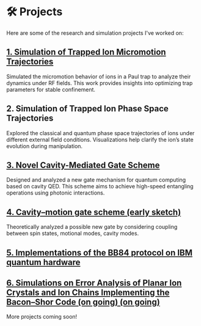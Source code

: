 # 🛠️ Projects 

Here are some of the research and simulation projects I've worked on: 


## [1. Simulation of Trapped Ion Micromotion Trajectories](/projects/micromotion/)

Simulated the micromotion behavior of ions in a Paul trap to analyze their dynamics under RF fields. This work provides insights into optimizing trap parameters for stable confinement.

## 2. Simulation of Trapped Ion Phase Space Trajectories 

Explored the classical and quantum phase space trajectories of ions under different external field conditions. Visualizations help clarify the ion’s state evolution during manipulation. 

## [3. Novel Cavity-Mediated Gate Scheme](/projects/refinedversion/) 

Designed and analyzed a new gate mechanism for quantum computing based on cavity QED. This scheme aims to achieve high-speed entangling operations using photonic interactions. 

## [4. Cavity–motion gate scheme (early sketch)](\projects/cavitymotion/)

Theoretically analyzed a possible new gate by considering coupling between spin states, motional modes, cavity modes.  

## [5. Implementations of the BB84 protocol on IBM quantum hardware](/projects/BBA4/) 

## [6. Simulations on Error Analysis of Planar Ion Crystals and Ion Chains Implementing the Bacon–Shor Code (on going) (on going) ](/projects/Bacon-Shorsim/) 

More projects coming soon!
